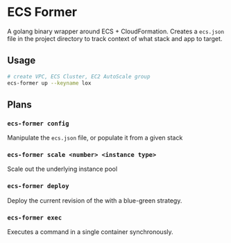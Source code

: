 ECS Former
==========

A golang binary wrapper around ECS + CloudFormation. Creates a `ecs.json` file in the project directory to track context of what stack and app to target.

## Usage

```bash
# create VPC, ECS Cluster, EC2 AutoScale group
ecs-former up --keyname lox
```

## Plans

### `ecs-former config`

Manipulate the `ecs.json` file, or populate it from a given stack

### `ecs-former scale <number> <instance type>`

Scale out the underlying instance pool

### `ecs-former deploy`

Deploy the current revision of the with a blue-green strategy.

### `ecs-former exec`

Executes a command in a single container synchronously.



